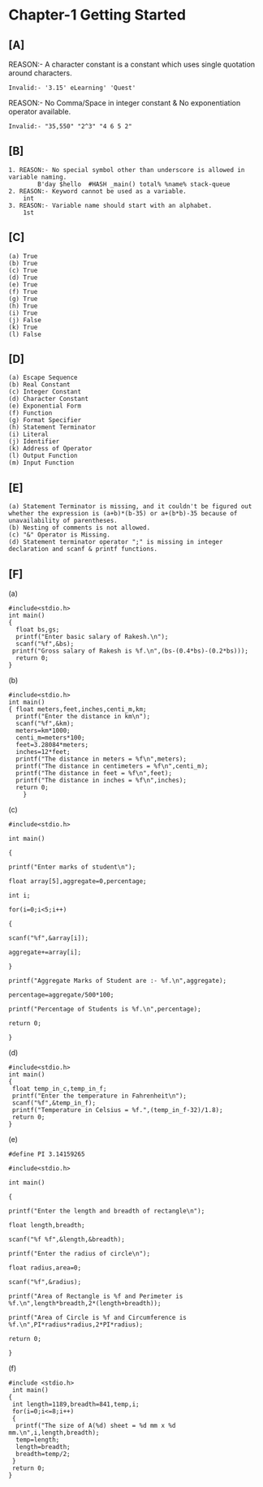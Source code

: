 # Chapter-1 Getting Started

## [A]
	
   REASON:- A character constant is a constant which uses single quotation around characters.
       
    Invalid:- '3.15' eLearning' 'Quest'
  
   REASON:- No Comma/Space in integer constant & No exponentiation operator available.
   
    Invalid:- "35,550" "2^3" "4 6 5 2"
  
## [B] 
    
    1. REASON:- No special symbol other than underscore is allowed in variable naming.
	        B'day $hello  #HASH _main() total% %name% stack-queue	
    2. REASON:- Keyword cannot be used as a variable.
    	int
    3. REASON:- Variable name should start with an alphabet.
    	1st

## [C]
    
    (a) True
    (b) True
    (c) True
    (d) True
    (e) True
    (f) True
    (g) True
    (h) True
    (i) True
    (j) False
    (k) True
    (l) False
 
## [D]
         
    (a) Escape Sequence 
    (b) Real Constant
    (c) Integer Constant
    (d) Character Constant
    (e) Exponential Form
    (f) Function
    (g) Format Specifier
    (h) Statement Terminator
    (i) Literal
    (j) Identifier
    (k) Address of Operator
    (l) Output Function
    (m) Input Function
    
## [E] 

    (a) Statement Terminator is missing, and it couldn't be figured out whether the expression is (a+b)*(b-35) or a+(b*b)-35 because of unavailability of parentheses.
    (b) Nesting of comments is not allowed.
    (c) "&" Operator is Missing.
    (d) Statement terminator operator ";" is missing in integer declaration and scanf & printf functions.
    
## [F]

   (a)
   
   	#include<stdio.h>
	int main()
	{
  	  float bs,gs;
  	  printf("Enter basic salary of Rakesh.\n");
  	  scanf("%f",&bs);
   	 printf("Gross salary of Rakesh is %f.\n",(bs-(0.4*bs)-(0.2*bs)));
  	  return 0;
	}

   (b)
   
   	#include<stdio.h>
	int main()
	{ float meters,feet,inches,centi_m,km;
  	  printf("Enter the distance in km\n");
   	  scanf("%f",&km);
   	  meters=km*1000;
   	  centi_m=meters*100;
   	  feet=3.28084*meters;
   	  inches=12*feet;
   	  printf("The distance in meters = %f\n",meters);
   	  printf("The distance in centimeters = %f\n",centi_m);
   	  printf("The distance in feet = %f\n",feet);
   	  printf("The distance in inches = %f\n",inches);
   	  return 0;
        }

   (c) 
    
    #include<stdio.h>
   
    int main()
   
    {
  
    printf("Enter marks of student\n");
   
    float array[5],aggregate=0,percentage;
   
    int i;
    
    for(i=0;i<5;i++)
    
    {
    
    scanf("%f",&array[i]);
    
    aggregate+=array[i];
    
    }
    
    printf("Aggregate Marks of Student are :- %f.\n",aggregate);
    
    percentage=aggregate/500*100;
    
    printf("Percentage of Students is %f.\n",percentage);
    
    return 0;
    
    }
    
   (d)
   
    #include<stdio.h> 
    int main()
    {
     float temp_in_c,temp_in_f;
     printf("Enter the temperature in Fahrenheit\n");
     scanf("%f",&temp_in_f);
     printf("Temperature in Celsius = %f.",(temp_in_f-32)/1.8);
     return 0;
    }
    
   (e) 
   
    #define PI 3.14159265
    
    #include<stdio.h>
    
    int main()
    
    {

    printf("Enter the length and breadth of rectangle\n");
	
    float length,breadth;
	
    scanf("%f %f",&length,&breadth);
	
    printf("Enter the radius of circle\n");
	
    float radius,area=0;
	
    scanf("%f",&radius);
    
    printf("Area of Rectangle is %f and Perimeter is %f.\n",length*breadth,2*(length+breadth));
    
    printf("Area of Circle is %f and Circumference is %f.\n",PI*radius*radius,2*PI*radius);
	
    return 0;
    
    }
	
   (f)
   
    #include <stdio.h>
     int main()
    {   
     int length=1189,breadth=841,temp,i;
     for(i=0;i<=8;i++)
     {
      printf("The size of A(%d) sheet = %d mm x %d mm.\n",i,length,breadth);
      temp=length;
      length=breadth;
      breadth=temp/2;
     }
     return 0;
    }

	
	

